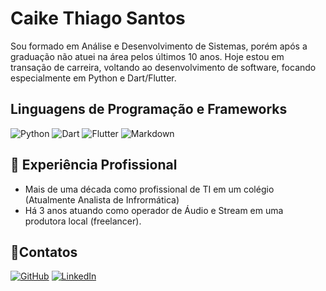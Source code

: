 # Caike Thiago Santos
Sou formado em Análise e Desenvolvimento de Sistemas, porém após a graduação não atuei na área pelos últimos 10 anos. 
Hoje estou em transação de carreira, voltando ao desenvolvimento de software, focando especialmente em Python e Dart/Flutter.

## Linguagens de Programação e Frameworks
![Python](https://img.shields.io/badge/python-000?style=for-the-badge&logo=python&logoColor=FFF) ![Dart](https://img.shields.io/badge/Dart-000?style=for-the-badge&logo=dart&logoColor=FFF) ![Flutter](https://img.shields.io/badge/Flutter-000?style=for-the-badge&logo=flutter&logoColor=FFF) ![Markdown](https://img.shields.io/badge/Markdown-000?style=for-the-badge&logo=markdown)

## 💼 Experiência Profissional
 - Mais de uma década como profissional de TI em um colégio (Atualmente Analista de Infrormática)
 - Há 3 anos atuando como operador de Áudio e Stream em uma produtora local (freelancer).

## 🤝Contatos
[![GitHub](https://img.shields.io/badge/GitHub-100000?style=for-the-badge&logo=github&logoColor=white)](https://github.com/ctscaike) [![LinkedIn](https://img.shields.io/badge/LinkedIn-000?style=for-the-badge&logo=linkedin&logoColor=white)](https://www.linkedin.com/in/ctscaike/)
